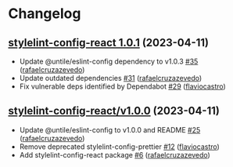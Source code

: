 # Changelog

## [stylelint-config-react 1.0.1](https://github.com/untile/js-configs/releases/tag/stylelint-config-react/1.0.1) (2023-04-11)
- Update @untile/eslint-config dependency to v1.0.3 [\#35](https://github.com/untile/js-configs/pull/35) ([rafaelcruzazevedo](https://github.com/rafaelcruzazevedo))
- Update outdated dependencies [\#31](https://github.com/untile/js-configs/pull/31) ([rafaelcruzazevedo](https://github.com/rafaelcruzazevedo))
- Fix vulnerable deps identified by Dependabot [\#29](https://github.com/untile/js-configs/pull/29) ([flaviocastro](https://github.com/flaviocastro))

## [stylelint-config-react/v1.0.0](https://github.com/untile/js-configs/releases/tag/stylelint-config-react/v1.0.0) (2023-04-11)
- Update @untile/eslint-config to v1.0.0 and README [\#25](https://github.com/untile/js-configs/pull/25) ([rafaelcruzazevedo](https://github.com/rafaelcruzazevedo))
- Remove deprecated stylelint-config-prettier [\#12](https://github.com/untile/js-configs/pull/12) ([flaviocastro](https://github.com/flaviocastro))
- Add stylelint-config-react package [\#6](https://github.com/untile/js-configs/pull/6) ([rafaelcruzazevedo](https://github.com/rafaelcruzazevedo))

